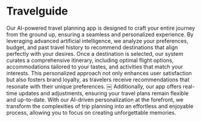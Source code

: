 # Travelguide
Our AI-powered travel planning app is designed to craft your entire journey from the ground up, ensuring a seamless and personalized experience. By leveraging advanced artificial intelligence, we analyze your preferences, budget, and past travel history to recommend destinations that align perfectly with your desires. Once a destination is selected, our system curates a comprehensive itinerary, including optimal flight options, accommodations tailored to your tastes, and activities that match your interests. This personalized approach not only enhances user satisfaction but also fosters brand loyalty, as travelers receive recommendations that resonate with their unique preferences. ￼ Additionally, our app offers real-time updates and adjustments, ensuring your travel plans remain flexible and up-to-date. With our AI-driven personalization at the forefront, we transform the complexities of trip planning into an effortless and enjoyable process, allowing you to focus on creating unforgettable memories.
